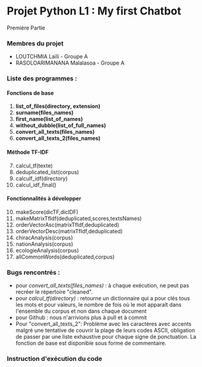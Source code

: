 # Projet Python L1 : My first Chatbot
Première Partie

### Membres du projet
- LOUTCHMIA Laïli - Groupe A
- RASOLOARIMANANA Malalasoa - Groupe A
 
### Liste des programmes :
#### Fonctions de base
1) **list_of_files(directory, extension)**
2) **surname(files_names)**
3) **first_name(list_of_names)**
4) **without_dubble(list_of_full_names)**
5) **convert_all_texts(files_names)**
6) **convert_all_texts_2(files_names)**

#### Méthode TF-IDF
7) calcul_tf(texte)
8) deduplicated_list(corpus)
9) calculf_idf(directory)
10) calcul_idf_final()
    
#### Fonctionnalités à développer
10) makeScore(dicTF,dicIDF)
11) makeMatrixTfIdf(deduplicated,scores,textsNames)
12) orderVectorAsc(matrixTfIdf,deduplicated)
13) orderVectorDesc(matrixTfIdf,deduplicated)
14) chiracAnalysis(corpus)
15) nationAnalysis(corpus)
16) ecologieAnalysis(corpus)
17) allCommonWords(deduplicated,corpus)

### Bugs rencontrés :
- pour *convert_all_texts(files_names)* : à chaque exécution, ne peut pas recréer le répertoire "cleaned".
- pour *calcul_tf(directory)* : retourne un dictionnaire qui a pour clés tous les mots et pour valeurs, le nombre de fois où le mot apparaît dans l'ensemble du corpus et non dans chaque document
- pour Github : nous n'arrivions plus à pull et à commit
- Pour "convert_all_texts_2": Problème avec les caractères avec accents malgré une tentative de couvrir la plage de leurs codes ASCII, obligation de passer par une liste exhaustive pour chaque signe de ponctuation. La fonction de base est disponible sous forme de commentaire.

### Instruction d'exécution du code 

